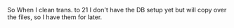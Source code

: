 So When I clean trans. to 21 I don't have the DB setup yet but will copy over the files, so I have them for later.